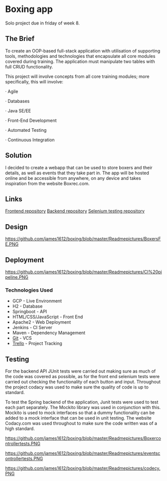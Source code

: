 # Boxing app

Solo project due in friday of week 8.

## The Brief

To create an OOP-based full-stack application with utilisation of supporting tools, methodologies and technologies that encapsulate all core modules covered during training. The application must manipulate two tables with full CRUD functionality.

This project will involve concepts from all core training modules; more specifically, this will involve:

· Agile

· Databases

· Java SE/EE

· Front-End Development

· Automated Testing

· Continuous Integration

## Solution

I decided to create a webapp that can be used to store boxers and their details, as well as events that they take part in. The app will be hosted online and be accessible from anywhere, on any device and takes inspiration from the website Boxrec.com.

## Links

[Frontend repository](https://github.com/james1612/boxing) 
[Backend repository](https://github.com/james1612/boxingspringapplication)
[Selenium testing repository](https://github.com/james1612/boxingseleniumtesting)

## Design 

https://github.com/james1612/boxing/blob/master/Readmepictures/BoxersFE.PNG


## Deployment

https://github.com/james1612/boxing/blob/master/Readmepictures/CI%20pipeline.PNG

### Technologies Used

-   GCP - Live Environment
-   H2 - Database
-   Springboot - API
-   HTML/CSS/JavaScript - Front End
-   Apache2 - Web Deployment
-   Jenkins - CI Server
-   Maven - Dependency Management
-   [Git]([https://github.com/james1612/boxing](https://github.com/james1612/boxing))  - VCS
-   [Trello]([https://trello.com/b/5VJaS9Ul/qa-project](https://trello.com/b/5VJaS9Ul/qa-project))  - Project Tracking


## Testing

For the backend API JUnit tests were carried out making sure as much of the code was covered as possible, as for the front end selenium tests were carried out checking the functionality of each button and input. Throughout the project codacy was used to make sure the quality of code is up to standard.

To test the Spring backend of the application, Junit tests were used to test each part separately. The Mockito library was used in conjunction with this.  Mockito is used to mock interfaces so that a dummy functionality can be added to a mock interface that can be used in unit testing. The website Codacy.com was used throughout to make sure the code written was of a high standard.

https://github.com/james1612/boxing/blob/master/Readmepictures/Boxercontrollertests.PNG

https://github.com/james1612/boxing/blob/master/Readmepictures/eventscontrollertests.PNG

https://github.com/james1612/boxing/blob/master/Readmepictures/codecy.PNG




